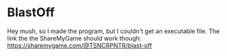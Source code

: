 # BlastOff

Hey mush, so I made the program, but I couldn't get an executable file. The link the the ShareMyGame should work though:
https://sharemygame.com/@TSNCRPNTR/blast-off

